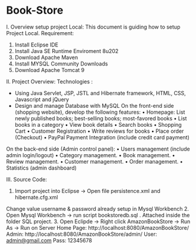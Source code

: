 # Book-Store

I.	Overview setup project Local:
This document is guiding how to setup Project Local.
Requirement:
1.	Install Eclipse IDE
2.	Install Java SE Runtime Enviroment 8u202
3.	Download Apache Maven
4.	Install MYSQL  Community Downloads
5.	Download Apache Tomcat 9

II.	Project Overview:
Technologies : 
+  Using Java Servlet, JSP, JSTL and Hibernate framework, HTML, CSS, Javascript and jQuery
+  Design and manage Database with MySQL
On the front-end side (shopping website), develop the following features:
•	Homepage: List newly published books; best-selling books; most-favored books
•	List books in a category
•	View book details
•	Search books
•	Shopping Cart
•	Customer Registration
•	Write reviews for books
•	Place order (Checkout)
•	PayPal Payment Integration (include credit card payment)

On the back-end side (Admin control panel):
•	Users management (include admin login/logout)
•	Category management.
•	Book management.
•	Review management.
•	Customer management.
•	Order management.
•	Statistics (admin dashboard)

III.	Source Code:

1.  Import project into Eclipse -> Open file persistence.xml and hibernate.cfg.xml

 
 
Change value username & password already setup in Mysql Workbench
2. Open Mysql Workbench ->  run script bookstoredb.sql . Attached inside the folder SQL project.
3. Open Eclipde -> Right click AmazonBookStore -> Run As -> Run on Server
Home Page:   http://localhost:8080/AmazonBookStore/
Admin:  http://localhost:8080/AmazonBookStore/admin/
User: admin@gmail.com
Pass: 12345678

